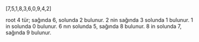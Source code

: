 [7,5,1,8,3,6,0,9,4,2]

root 4 tür; sağında 6, solunda 2 bulunur.
2 nin sağında 3 solunda 1 bulunur.
1 in solunda 0 bulunur.
6 nın solunda 5, sağında 8 bulunur.
8 in solunda 7, sağında 9 bulunur.
